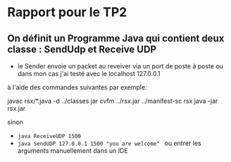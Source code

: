 # Rapport pour le TP2

## On définit un Programme Java qui contient deux classe : SendUdp et Receive UDP
- le Sender envoie un packet au reveiver via un port de poste à poste ou dans mon cas j'ai testé
avec le localhost 127.0.0.1


à l'aide des commandes suivantes par exemple: 

javac rsx/*.java -d ../classes
jar cvfm ../rsx.jar ../manifest-sc rsx
java -jar rsx.jar

sinon 

 - `java ReceiveUDP 1500 `
 - `java SendUDP 127.0.0.1 1500 "you are welcome" `
 ou entrer les arguments manuellement dans un IDE 